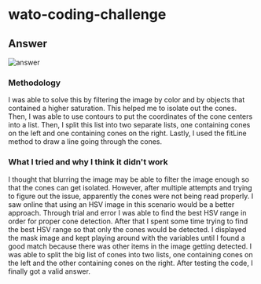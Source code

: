 # wato-coding-challenge

## Answer
![answer](https://github.com/adalal04/wato-coding-challenge/blob/7af5f213ee96ad3d98ae56a148fb4ac235abfe3d/answer.png)

### Methodology
I was able to solve this by filtering the image by color and by objects that contained a higher saturation. This helped me to isolate out 
the cones. Then, I was able to use contours to put the coordinates of the cone centers into a list. Then, I split this list into two 
separate lists, one containing cones on the left and one containing cones on the right. Lastly, I used the fitLine method to draw a line 
going through the cones.

### What I tried and why I think it didn't work
I thought that blurring the image may be able to filter the image enough so that the cones can get isolated. However, after multiple 
attempts and trying to figure out the issue, apparently the cones were not being read properly. I saw online that using an HSV image in this 
scenario would be a better approach. Through trial and error I was able to find the best HSV range in order for proper cone detection.
After that I spent some time trying to find the best HSV range so that only the cones would be detected. I displayed the mask image and kept 
playing around with the variables until I found a good match because there was other items in the image getting detected.
I was able to split the big list of cones into two lists, one containing cones on the left and the other containing cones on the right. 
After testing the code, I finally got a valid answer.
